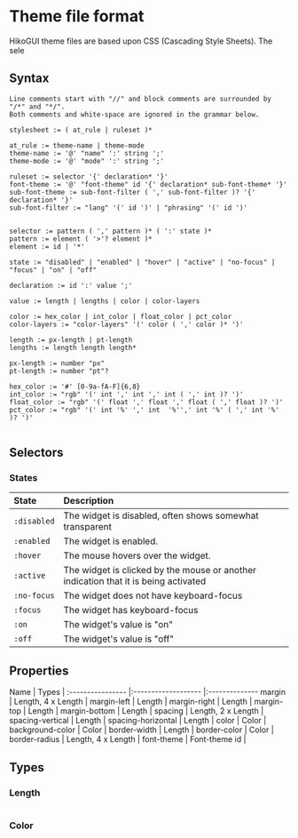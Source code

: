 Theme file format
=================

HikoGUI theme files are based upon CSS (Cascading Style Sheets).
The sele


Syntax
------

```
Line comments start with "//" and block comments are surrounded by "/*" and "*/".
Both comments and white-space are ignored in the grammar below.

stylesheet := ( at_rule | ruleset )*

at_rule := theme-name | theme-mode
theme-name := '@' "name" ':' string ';'
theme-mode := '@' "mode" ':' string ';'

ruleset := selector '{' declaration* '}'
font-theme := '@' "font-theme" id '{' declaration* sub-font-theme* '}'
sub-font-theme := sub-font-filter ( ',' sub-font-filter )? '{' declaration* '}'
sub-font-filter := "lang" '(' id ')' | "phrasing" '(' id ')'


selector := pattern ( ',' pattern )* ( ':' state )*
pattern := element ( '>'? element )*
element := id | '*'

state := "disabled" | "enabled" | "hover" | "active" | "no-focus" | "focus" | "on" | "off"

declaration := id ':' value ';'

value := length | lengths | color | color-layers

color := hex_color | int_color | float_color | pct_color
color-layers := "color-layers" '(' color ( ',' color )* ')'

length := px-length | pt-length
lengths := length length length*

px-length := number "px"
pt-length := number "pt"?

hex_color := '#' [0-9a-fA-F]{6,8}
int_color := "rgb" '(' int ',' int ',' int ( ',' int )? ')'
float_color := "rgb" '(' float ',' float ',' float ( ',' float )? ')'
pct_color := "rgb" '(' int '%' ',' int  '%'',' int '%' ( ',' int '%' )? ')'


```

Selectors
---------

### States

  State            | Description
 :---------------- |:--------------------------------------------------------------------------------------
  `:disabled`      | The widget is disabled, often shows somewhat transparent
  `:enabled`       | The widget is enabled.
  `:hover`         | The mouse hovers over the widget.
  `:active`        | The widget is clicked by the mouse or another indication that it is being activated
  `:no-focus`      | The widget does not have keyboard-focus
  `:focus`         | The widget has keyboard-focus
  `:on`            | The widget's value is "on"
  `:off`           | The widget's value is "off"



Properties
----------


   Name                     | Types               |
 :----------------          |:------------------- |:--------------
   margin                   | Length, 4 x Length  |
   margin-left              | Length              |
   margin-right             | Length              |
   margin-top               | Length              |
   margin-bottom            | Length              |
   spacing                  | Length, 2 x Length  |
   spacing-vertical         | Length              |
   spacing-horizontal       | Length              |
   color                    | Color               |
   background-color         | Color               |
   border-width             | Length              |
   border-color             | Color               |
   border-radius            | Length, 4 x Length  |
   font-theme               | Font-theme id       |

Types
-----

### Length

```
```


### Color

```

```











